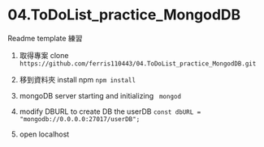 # 04.ToDoList_practice_MongodDB
Readme template 練習


1. 取得專案 clone
`https://github.com/ferris110443/04.ToDoList_practice_MongodDB.git`
   

2. 移到資料夾 install npm
`npm install`


3. mongoDB server starting and initializing 
 ` mongod`

4. modify DBURL to create DB the userDB
`const dbURL = "mongodb://0.0.0.0:27017/userDB";`

5. open localhost


